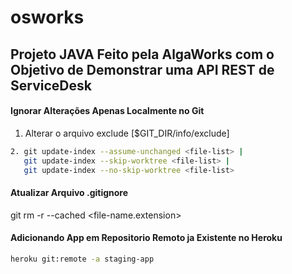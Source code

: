 # osworks

## Projeto JAVA Feito pela AlgaWorks com o Objetivo de Demonstrar uma API REST de ServiceDesk

#### Ignorar Alterações Apenas Localmente no Git

1. Alterar o arquivo exclude [$GIT_DIR/info/exclude]

```bash
2. git update-index --assume-unchanged <file-list> |
   git update-index --skip-worktree <file-list> |
   git update-index --no-skip-worktree <file-list> 
```

#### Atualizar Arquivo .gitignore
git rm -r --cached <file-name.extension>

#### Adicionando App em Repositorio Remoto ja Existente no Heroku

```bash
heroku git:remote -a staging-app
```
 
 
